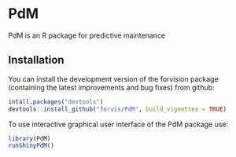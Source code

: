 # PdM

PdM is an R package for predictive maintenance

## Installation

You can install the development version of the forvision package
(containing the latest improvements and bug fixes) from github:

``` r
intall.packages("devtools")
devtools::install_github("forvis/PdM", build_vignettes = TRUE)
```

To use interactive graphical user interface of the PdM package use:
```r
library(PdM)
runShinyPdM()
```
